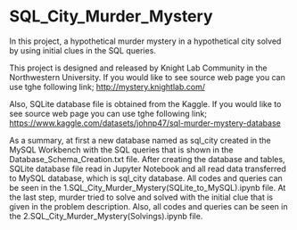 # SQL_City_Murder_Mystery

In this project, a hypothetical murder mystery in a hypothetical city solved by using initial clues in the SQL queries.

This project is designed and released by Knight Lab Community in the Northwestern University. If you would like to see source web page you can use tghe following link; http://mystery.knightlab.com/

Also, SQLite database file is obtained from the Kaggle. If you would like to see source web page you can use tghe following link; https://www.kaggle.com/datasets/johnp47/sql-murder-mystery-database

As a summary, at first a new database named as sql_city created in the MySQL Workbench with the SQL queries that is shown in the Database_Schema_Creation.txt file. After creating the database and tables, SQLite database file read in Jupyter Notebook and all read data transferred to MySQL database, which is sql_city database. All codes and queries can be seen in the 1.SQL_City_Murder_Mystery(SQLite_to_MySQL).ipynb file. At the last step, murder tried to solve and solved with the initial clue that is given in the problem description. Also, all codes and queries can be seen in the 2.SQL_City_Murder_Mystery(Solvings).ipynb file.
